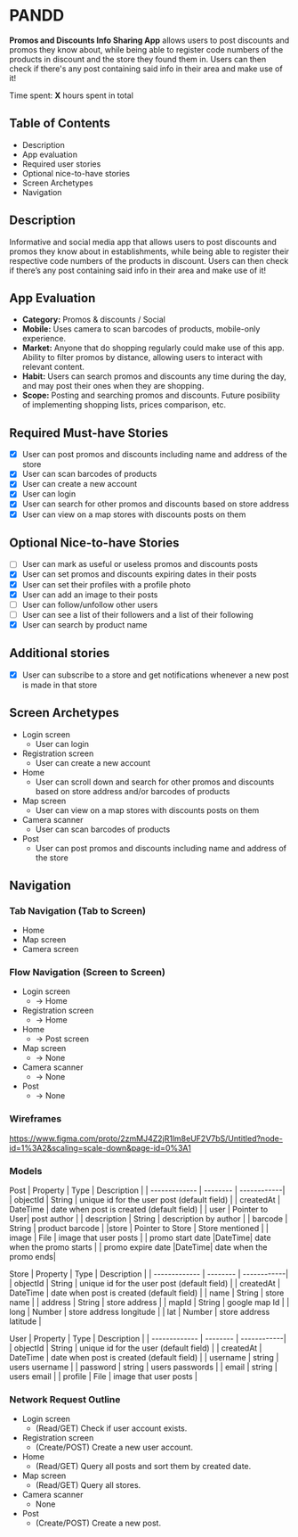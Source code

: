 # PANDD
**Promos and Discounts Info Sharing App** allows users to post discounts and promos they know about, while being able to register code numbers of the products in discount and the store they found them in. Users can then check if there's any post containing said info in their area and make use of it!

Time spent: **X** hours spent in total

## Table of Contents
* Description
* App evaluation
* Required user stories
* Optional nice-to-have stories
* Screen Archetypes
* Navigation

## Description
Informative and social media app that allows users to post discounts and promos they know about in establishments, while being able to register their respective code numbers of the products in discount. Users can then check if there’s any post containing said info in their area and make use of it!

## App Evaluation
* **Category:** Promos & discounts / Social
* **Mobile:** Uses camera to scan barcodes of products, mobile-only experience.
* **Market:** Anyone that do shopping regularly could make use of this app. Ability to filter promos by distance, allowing users to interact with relevant content.
* **Habit:** Users can search promos and discounts any time during the day, and may post their ones when they are shopping.
* **Scope:** Posting and searching promos and discounts. Future posibility of implementing shopping lists, prices comparison, etc.

## Required Must-have Stories

* [X] User can post promos and discounts including name and address of the store
* [X] User can scan barcodes of products
* [X] User can create a new account
* [X] User can login
* [X] User can search for other promos and discounts based on store address
* [X] User can view on a map stores with discounts posts on them

## Optional Nice-to-have Stories

* [ ] User can mark as useful or useless promos and discounts posts
* [X] User can set promos and discounts expiring dates in their posts
* [X] User can set their profiles with a profile photo
* [X] User can add an image to their posts
* [ ] User can follow/unfollow other users
* [ ] User can see a list of their followers and a list of their following
* [X] User can search by product name

## Additional stories

* [X] User can subscribe to a store and get notifications whenever a new post is made in that store

## Screen Archetypes

* Login screen
   * User can login
* Registration screen
   * User can create a new account
* Home
   * User can scroll down and search for other promos and discounts based on store address and/or barcodes of products
* Map screen
   * User can view on a map stores with discounts posts on them
* Camera scanner
   * User can scan barcodes of products
* Post
   * User can post promos and discounts including name and address of the store

## Navigation

### Tab Navigation (Tab to Screen)

* Home
* Map screen
* Camera screen

### Flow Navigation (Screen to Screen)

* Login screen
   * → Home
* Registration screen
   * → Home
* Home
   * → Post screen
* Map screen
   * → None
* Camera scanner
   * → None
* Post
   * → None

### Wireframes
https://www.figma.com/proto/2zmMJ4Z2jR1lm8eUF2V7bS/Untitled?node-id=1%3A2&scaling=scale-down&page-id=0%3A1

### Models
Post
 | Property      | Type     | Description |
   | ------------- | -------- | ------------|
   | objectId      | String   | unique id for the user post (default field) |
   | createdAt     | DateTime | date when post is created (default field) |
   | user        | Pointer to User| post author |
   | description       | String   | description by author |
   | barcode     | String | product barcode |
   |store   | Pointer to Store | Store mentioned | 
   | image         | File     | image that user posts |
   | promo start date |DateTime| date when the promo starts |
   | promo expire date |DateTime| date when the promo ends|
   
Store
| Property      | Type     | Description |
   | ------------- | -------- | ------------|
   | objectId      | String   | unique id for the user post (default field) |
   | createdAt     | DateTime | date when post is created (default field) |
   | name     | String | store name |
   | address   | String | store address |
   | mapId   | String | google map Id |
   | long   | Number | store address longitude |
   | lat   | Number | store address latitude |
   
   

User
 | Property      | Type     | Description |
   | ------------- | -------- | ------------|
   | objectId      | String   | unique id for the user (default field) |
   | createdAt     | DateTime | date when post is created (default field) |
   | username     | string | users username |
   | password     | string | users passwords |
   | email     | string | users email |
   | profile         | File     | image that user posts |
   
### Network Request Outline
* Login screen
   * (Read/GET) Check if user account exists.
* Registration screen
   * (Create/POST) Create a new user account.
* Home 
    * (Read/GET) Query all posts and sort them by created date.
* Map screen
    * (Read/GET) Query all stores.
* Camera scanner
    *  None
* Post
    * (Create/POST) Create a new post.
    
